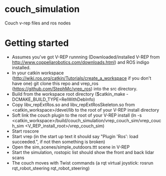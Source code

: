# couch_simulation
Couch v-rep files and ros nodes

# Getting started
- Assumes you've got V-REP runnning (Downloaded/installed V-REP from http://www.coppeliarobotics.com/downloads.html) and ROS indigo installed.
- In your catkin workspace (http://wiki.ros.org/catkin/Tutorials/create_a_workspace if you don't have one) git clone this repo and vrep_ros (https://github.com/StephMc/vrep_ros) into the src directory.
- Build from the workspace root directory ($catkin_make -DCMAKE_BUILD_TYPE=RelWithDebInfo)
- Copy libv_repExtRos.so and libv_repExtRosSkeleton.so from <catkin_workspace>/devel/lib to the root of your V-REP install directory
- Soft link the couch plugin to the root of your V-REP install (ln -s <catkin_workspace>/build/couch_simulation/vrep_couch_sim/vrep_couch_sim <V_REP_install_root>/vrep_couch_sim)
- Start roscore
- Start vrep (in the start up text it should say "Plugin 'Ros': load succeeded.", if not then something is broken)
- Open the sim_scenes/simple_outdoors.ttt scene in V-REP
- Start the simulation, rostopic list should show the front and back lidar scans
- The couch moves with Twist commands (a rqt virtual joystick: rosrun rqt_robot_steering rqt_robot_steering)
